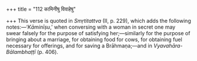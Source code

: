 +++
title = "112 कामिनीषु विवाहेषु"

+++
This verse is quoted in *Smṛtitattva* (II, p. 229), which adds the
following notes:—‘*Kāminīṣu*,’ when conversing with a woman in secret
one may swear falsely for the purpose of satisfying her;—similarly for
the purpose of bringing about a marriage, for obtaining food for cows,
for obtaining fuel necessary for offerings, and for saving a
Brāhmaṇa;—and in *Vyavahāra-Bālambhaṭṭī* (p. 406).



